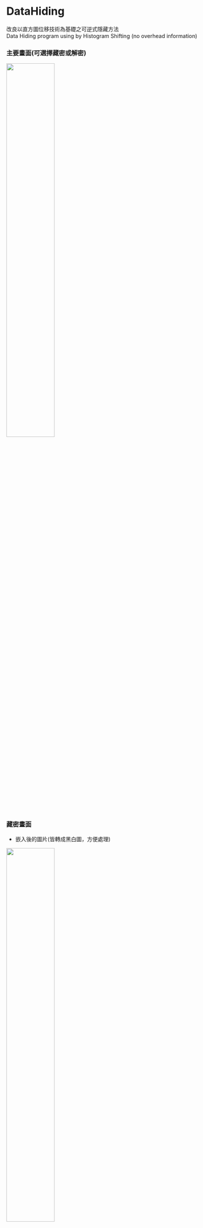 # DataHiding

改良以直方圖位移技術為基礎之可逆式隱藏方法 <br>
Data Hiding program using by Histogram Shifting (no overhead information)<br>

### 主要畫面(可選擇藏密或解密)
<img src="https://github.com/user-attachments/assets/ebe94bab-2ec8-407e-b5a0-17d6da69dcea" height="50%" >

### 藏密畫面
* 嵌入後的圖片(皆轉成黑白圖，方便處理)
<img src="https://github.com/user-attachments/assets/2d358d4f-dc04-4335-ad2a-76e937e1cd89" height="50%" >

* 嵌入後的直方圖表示(對於上述藏密過的黑白圖之結果直方圖)
<img src="https://github.com/user-attachments/assets/fe72d3b4-749b-4abd-b6ac-f2acbf918d13" height="50%" >

### 解密畫面
* 解密還原後的畫面(黑白圖)
<img src="https://github.com/user-attachments/assets/1ac3ddac-3ae1-4769-b0ac-991eed55c5d9" height="50%" >

* 解密還原後的結果直方圖
<img src="https://github.com/user-attachments/assets/870e5e2b-3a5c-480c-a27e-75db497dc172" height="50%" >

* 解密還原後所得到的隱藏文字
<img src="https://github.com/user-attachments/assets/16668f48-b743-4f05-bf37-bcc23e2646f9" height="50%" >
